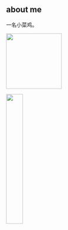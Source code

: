 ## about me

一名小菜鸡。

<p align=“center”>
<img src='https://img.picui.cn/free/2024/12/18/67623fe1f019f.png'  width="150">
</p>

<p align=“center”>
<img src='https://img.picui.cn/free/2024/12/18/67623fe1f019f.png'  width="30%">
</p>